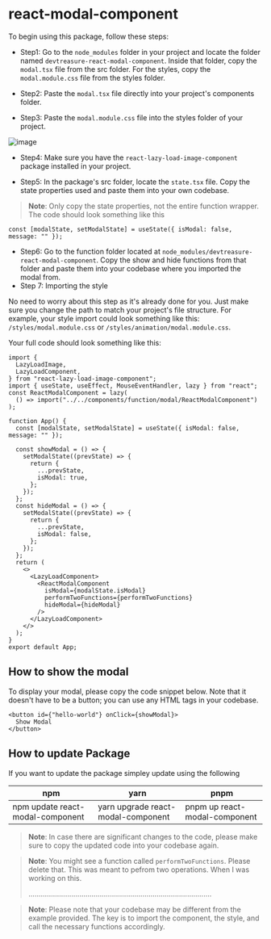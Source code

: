 # react-modal-component

To begin using this package, follow these steps:

- Step1: Go to the `node_modules` folder in your project and locate the folder named `devtreasure-react-modal-component`. Inside that folder, copy the `modal.tsx` file from the src folder. For the styles, copy the `modal.module.css` file from the styles folder.

- Step2: Paste the `modal.tsx` file directly into your project's components folder.
- Step3: Paste the `modal.module.css` file into the styles folder of your project.

![image](https://github.com/creative-tutorials/react-modal-component/assets/68476321/e8a9081f-d219-498c-8cc6-ae0697de6d78)

- Step4: Make sure you have the `react-lazy-load-image-component` package installed in your project.

- Step5: In the package's src folder, locate the `state.tsx` file. Copy the state properties used and paste them into your own codebase.

> **Note**: Only copy the state properties, not the entire function wrapper. The code should look something like this

```tsx
const [modalState, setModalState] = useState({ isModal: false, message: "" });
```

- Step6: Go to the function folder located at `node_modules/devtreasure-react-modal-component`. Copy the show and hide functions from that folder and paste them into your codebase where you imported the modal from.
- Step 7: Importing the style

No need to worry about this step as it's already done for you. Just make sure you change the path to match your project's file structure. For example, your style import could look something like this: `/styles/modal.module.css` or `/styles/animation/modal.module.css`.

Your full code should look something like this:

```tsx
import {
  LazyLoadImage,
  LazyLoadComponent,
} from "react-lazy-load-image-component";
import { useState, useEffect, MouseEventHandler, lazy } from "react";
const ReactModalComponent = lazy(
  () => import("../../components/function/modal/ReactModalComponent")
);

function App() {
  const [modalState, setModalState] = useState({ isModal: false, message: "" });

  const showModal = () => {
    setModalState((prevState) => {
      return {
        ...prevState,
        isModal: true,
      };
    });
  };
  const hideModal = () => {
    setModalState((prevState) => {
      return {
        ...prevState,
        isModal: false,
      };
    });
  };
  return (
    <>
      <LazyLoadComponent>
        <ReactModalComponent
          isModal={modalState.isModal}
          performTwoFunctions={performTwoFunctions}
          hideModal={hideModal}
        />
      </LazyLoadComponent>
    </>
  );
}
export default App;
```

## How to show the modal

To display your modal, please copy the code snippet below. Note that it doesn't have to be a button; you can use any HTML tags in your codebase.

```tsx
<button id={"hello-world"} onClick={showModal}>
  Show Modal
</button>
```

## How to update Package

If you want to update the package simpley update using the following

| npm                              | yarn                               | pnpm                          |
| -------------------------------- | ---------------------------------- | ----------------------------- |
| npm update react-modal-component | yarn upgrade react-modal-component | pnpm up react-modal-component |

> **Note**: In case there are significant changes to the code, please make sure to copy the updated code into your codebase again.

> **Note**: You might see a function called `performTwoFunctions`. Please delete that. This was meant to pefrom two operations. When I was working on this.
>
> ..........................................................................................

> **Note**: Please note that your codebase may be different from the example provided. The key is to import the component, the style, and call the necessary functions accordingly.
